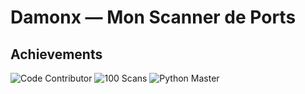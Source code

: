 # Damonx — Mon Scanner de Ports

## Achievements
![Code Contributor](https://img.shields.io/badge/Contributor-Qlete-green)
![100 Scans](https://img.shields.io/badge/100_Scans-Finished-brightgreen)
![Python Master](https://img.shields.io/badge/Python-Master-blue)

